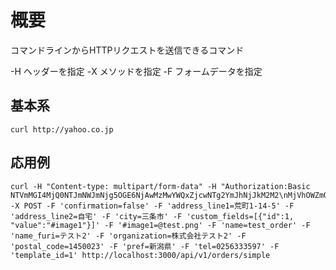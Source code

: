 概要
===============================

コマンドラインからHTTPリクエストを送信できるコマンド

-H  ヘッダーを指定
-X  メソッドを指定
-F  フォームデータを指定

## 基本系

```
curl http://yahoo.co.jp
```

## 応用例

```
curl -H "Content-type: multipart/form-data" -H "Authorization:Basic NTVmMGI4MjQ0NTJmNWJmNjg5OGE6NjAwMzMwYWQxZjcwNTg2YmJhNjJkM2M2\nMjVhOWZmOGI=\n" -X POST -F 'confirmation=false' -F 'address_line1=荒町1-14-5' -F 'address_line2=自宅' -F 'city=三条市' -F 'custom_fields=[{"id":1, "value":"#image1"}]' -F '#image1=@test.png' -F 'name=test_order' -F 'name_furi=テスト2' -F 'organization=株式会社テスト2' -F 'postal_code=1450023' -F 'pref=新潟県' -F 'tel=0256333597' -F 'template_id=1' http://localhost:3000/api/v1/orders/simple
```
